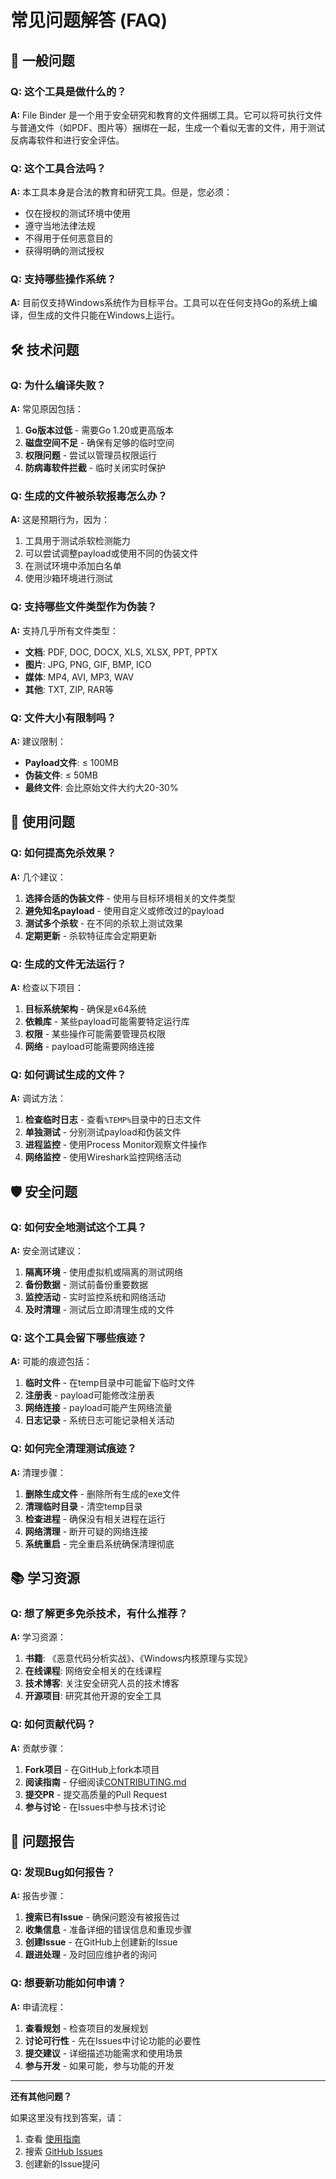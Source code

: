 # 常见问题解答 (FAQ)

## 🤔 一般问题

### Q: 这个工具是做什么的？

**A:** File Binder 是一个用于安全研究和教育的文件捆绑工具。它可以将可执行文件与普通文件（如PDF、图片等）捆绑在一起，生成一个看似无害的文件，用于测试反病毒软件和进行安全评估。

### Q: 这个工具合法吗？

**A:** 本工具本身是合法的教育和研究工具。但是，您必须：
- 仅在授权的测试环境中使用
- 遵守当地法律法规
- 不得用于任何恶意目的
- 获得明确的测试授权

### Q: 支持哪些操作系统？

**A:** 目前仅支持Windows系统作为目标平台。工具可以在任何支持Go的系统上编译，但生成的文件只能在Windows上运行。

## 🛠️ 技术问题

### Q: 为什么编译失败？

**A:** 常见原因包括：
1. **Go版本过低** - 需要Go 1.20或更高版本
2. **磁盘空间不足** - 确保有足够的临时空间
3. **权限问题** - 尝试以管理员权限运行
4. **防病毒软件拦截** - 临时关闭实时保护

### Q: 生成的文件被杀软报毒怎么办？

**A:** 这是预期行为，因为：
1. 工具用于测试杀软检测能力
2. 可以尝试调整payload或使用不同的伪装文件
3. 在测试环境中添加白名单
4. 使用沙箱环境进行测试

### Q: 支持哪些文件类型作为伪装？

**A:** 支持几乎所有文件类型：
- **文档**: PDF, DOC, DOCX, XLS, XLSX, PPT, PPTX
- **图片**: JPG, PNG, GIF, BMP, ICO
- **媒体**: MP4, AVI, MP3, WAV
- **其他**: TXT, ZIP, RAR等

### Q: 文件大小有限制吗？

**A:** 建议限制：
- **Payload文件**: ≤ 100MB
- **伪装文件**: ≤ 50MB
- **最终文件**: 会比原始文件大约大20-30%

## 🔧 使用问题

### Q: 如何提高免杀效果？

**A:** 几个建议：
1. **选择合适的伪装文件** - 使用与目标环境相关的文件类型
2. **避免知名payload** - 使用自定义或修改过的payload
3. **测试多个杀软** - 在不同的杀软上测试效果
4. **定期更新** - 杀软特征库会定期更新

### Q: 生成的文件无法运行？

**A:** 检查以下项目：
1. **目标系统架构** - 确保是x64系统
2. **依赖库** - 某些payload可能需要特定运行库
3. **权限** - 某些操作可能需要管理员权限
4. **网络** - payload可能需要网络连接

### Q: 如何调试生成的文件？

**A:** 调试方法：
1. **检查临时日志** - 查看`%TEMP%`目录中的日志文件
2. **单独测试** - 分别测试payload和伪装文件
3. **进程监控** - 使用Process Monitor观察文件操作
4. **网络监控** - 使用Wireshark监控网络活动

## 🛡️ 安全问题

### Q: 如何安全地测试这个工具？

**A:** 安全测试建议：
1. **隔离环境** - 使用虚拟机或隔离的测试网络
2. **备份数据** - 测试前备份重要数据
3. **监控活动** - 实时监控系统和网络活动
4. **及时清理** - 测试后立即清理生成的文件

### Q: 这个工具会留下哪些痕迹？

**A:** 可能的痕迹包括：
1. **临时文件** - 在temp目录中可能留下临时文件
2. **注册表** - payload可能修改注册表
3. **网络连接** - payload可能产生网络流量
4. **日志记录** - 系统日志可能记录相关活动

### Q: 如何完全清理测试痕迹？

**A:** 清理步骤：
1. **删除生成文件** - 删除所有生成的exe文件
2. **清理临时目录** - 清空temp目录
3. **检查进程** - 确保没有相关进程在运行
4. **网络清理** - 断开可疑的网络连接
5. **系统重启** - 完全重启系统确保清理彻底

## 📚 学习资源

### Q: 想了解更多免杀技术，有什么推荐？

**A:** 学习资源：
1. **书籍**: 《恶意代码分析实战》、《Windows内核原理与实现》
2. **在线课程**: 网络安全相关的在线课程
3. **技术博客**: 关注安全研究人员的技术博客
4. **开源项目**: 研究其他开源的安全工具

### Q: 如何贡献代码？

**A:** 贡献步骤：
1. **Fork项目** - 在GitHub上fork本项目
2. **阅读指南** - 仔细阅读[CONTRIBUTING.md](../CONTRIBUTING.md)
3. **提交PR** - 提交高质量的Pull Request
4. **参与讨论** - 在Issues中参与技术讨论

## 🚨 问题报告

### Q: 发现Bug如何报告？

**A:** 报告步骤：
1. **搜索已有Issue** - 确保问题没有被报告过
2. **收集信息** - 准备详细的错误信息和重现步骤
3. **创建Issue** - 在GitHub上创建新的Issue
4. **跟进处理** - 及时回应维护者的询问

### Q: 想要新功能如何申请？

**A:** 申请流程：
1. **查看规划** - 检查项目的发展规划
2. **讨论可行性** - 先在Issues中讨论功能的必要性
3. **提交建议** - 详细描述功能需求和使用场景
4. **参与开发** - 如果可能，参与功能的开发

---

**还有其他问题？**

如果这里没有找到答案，请：
1. 查看 [使用指南](USAGE.md)
2. 搜索 [GitHub Issues](https://github.com/2js56/file-binder/issues)
3. 创建新的Issue提问
